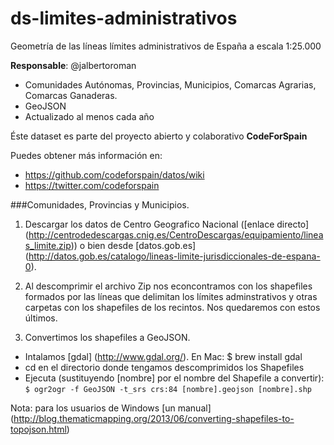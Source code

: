 # ds-limites-administrativos
Geometría de las líneas límites administrativos de España a escala 1:25.000

**Responsable**: @jalbertoroman
- Comunidades Autónomas, Provincias, Municipios, Comarcas Agrarias, Comarcas Ganaderas.
- GeoJSON
- Actualizado al menos cada año

Éste dataset es parte del proyecto abierto y colaborativo **CodeForSpain**

Puedes obtener más información en:

 + https://github.com/codeforspain/datos/wiki
 + https://twitter.com/codeforspain
 

###Comunidades, Provincias y Municipios.
 1. Descargar los datos de Centro Geografico Nacional ([enlace directo] (http://centrodedescargas.cnig.es/CentroDescargas/equipamiento/lineas_limite.zip))
 o bien desde [datos.gob.es] (http://datos.gob.es/catalogo/lineas-limite-jurisdiccionales-de-espana-0).
 
 2. Al descomprimir el archivo Zip nos econcontramos con los shapefiles formados por las líneas que delimitan los límites adminstrativos y otras carpetas con los shapefiles de los recintos. Nos quedaremos con estos últimos. 
 
 3. Convertimos los shapefiles a GeoJSON.
   + Intalamos [gdal] (http://www.gdal.org/). En Mac: $ brew install gdal
   + cd en el directorio donde tengamos descomprimidos los Shapefiles
   + Ejecuta (sustituyendo [nombre] por el nombre del Shapefile a convertir): `$ ogr2ogr -f GeoJSON -t_srs crs:84 [nombre].geojson [nombre].shp`
   
   Nota: para los usuarios de Windows [un manual] (http://blog.thematicmapping.org/2013/06/converting-shapefiles-to-topojson.html)
